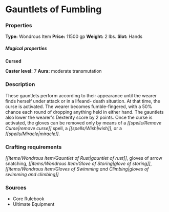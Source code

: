 ﻿---
Title: "Gauntlets of Fumbling"
Type: "Wondrous Item"
Price: "11500 gp"
Weight: "2 lbs."
Slot: "Hands"
Cursed: "True"
Caster level: "7"
Aura: "moderate transmutation"
Description: |
  "These gauntlets perform according to their appearance until the wearer finds herself under attack or in a lifeand- death situation. At that time, the curse is activated. The wearer becomes fumble-fingered, with a 50% chance each round of dropping anything held in either hand. The gauntlets also lower the wearer's Dexterity score by 2 points. Once the curse is activated, the gloves can be removed only by means of a _remove curse_ spell, a _wish_, or a _miracle_."
Sources: "['Core Rulebook', 'Ultimate Equipment']"
---

# Gauntlets of Fumbling

### Properties

**Type:** Wondrous Item **Price:** 11500 gp **Weight:** 2 lbs. **Slot:** Hands

##### Magical properties

**Cursed**

**Caster level:** 7 **Aura:** moderate transmutation

### Description

These gauntlets perform according to their appearance until the wearer finds herself under attack or in a lifeand- death situation. At that time, the curse is activated. The wearer becomes fumble-fingered, with a 50% chance each round of dropping anything held in either hand. The gauntlets also lower the wearer's Dexterity score by 2 points. Once the curse is activated, the gloves can be removed only by means of a _[[spells/Remove Curse|remove curse]]_ spell, a _[[spells/Wish|wish]]_, or a _[[spells/Miracle|miracle]]_.

### Crafting requirements

_[[items/Wondrous Item/Gauntlet of Rust|gauntlet of rust]]_, gloves of arrow snatching, _[[items/Wondrous Item/Glove of Storing|glove of storing]]_, _[[items/Wondrous Item/Gloves of Swimming and Climbing|gloves of swimming and climbing]]_

### Sources

* Core Rulebook
* Ultimate Equipment